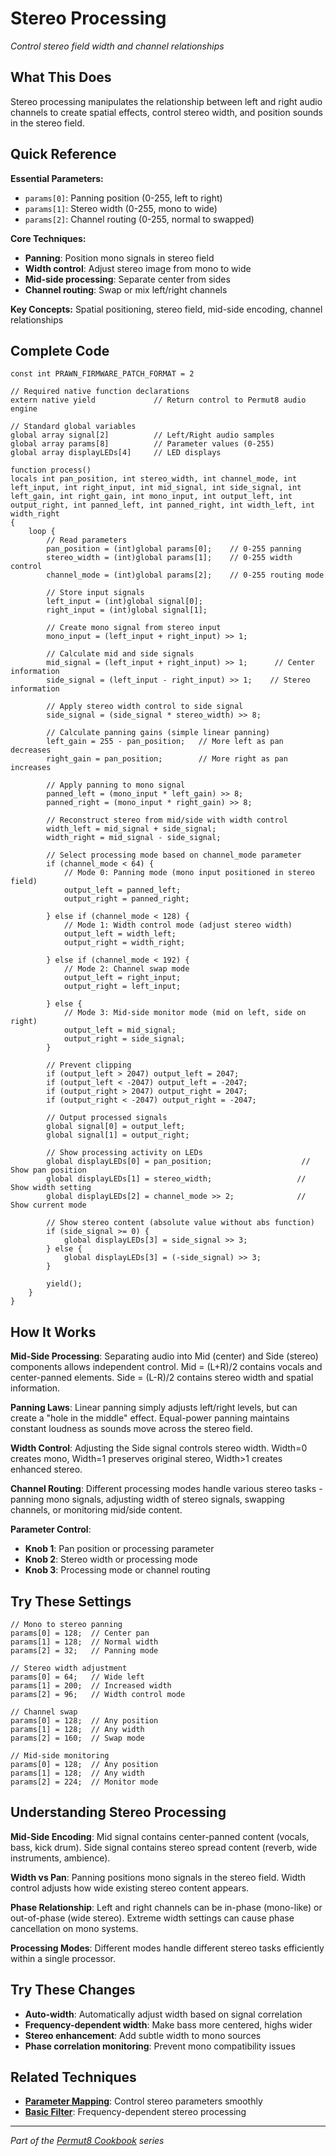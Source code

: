 # Stereo Processing

*Control stereo field width and channel relationships*

## What This Does

Stereo processing manipulates the relationship between left and right audio channels to create spatial effects, control stereo width, and position sounds in the stereo field.

## Quick Reference

**Essential Parameters:**
- `params[0]`: Panning position (0-255, left to right)
- `params[1]`: Stereo width (0-255, mono to wide)
- `params[2]`: Channel routing (0-255, normal to swapped)

**Core Techniques:**
- **Panning**: Position mono signals in stereo field
- **Width control**: Adjust stereo image from mono to wide
- **Mid-side processing**: Separate center from sides
- **Channel routing**: Swap or mix left/right channels

**Key Concepts:** Spatial positioning, stereo field, mid-side encoding, channel relationships

## Complete Code

```impala
const int PRAWN_FIRMWARE_PATCH_FORMAT = 2

// Required native function declarations
extern native yield             // Return control to Permut8 audio engine

// Standard global variables
global array signal[2]          // Left/Right audio samples
global array params[8]          // Parameter values (0-255)
global array displayLEDs[4]     // LED displays

function process()
locals int pan_position, int stereo_width, int channel_mode, int left_input, int right_input, int mid_signal, int side_signal, int left_gain, int right_gain, int mono_input, int output_left, int output_right, int panned_left, int panned_right, int width_left, int width_right
{
    loop {
        // Read parameters
        pan_position = (int)global params[0];    // 0-255 panning
        stereo_width = (int)global params[1];    // 0-255 width control
        channel_mode = (int)global params[2];    // 0-255 routing mode
        
        // Store input signals
        left_input = (int)global signal[0];
        right_input = (int)global signal[1];
        
        // Create mono signal from stereo input
        mono_input = (left_input + right_input) >> 1;
        
        // Calculate mid and side signals
        mid_signal = (left_input + right_input) >> 1;      // Center information
        side_signal = (left_input - right_input) >> 1;    // Stereo information
        
        // Apply stereo width control to side signal
        side_signal = (side_signal * stereo_width) >> 8;
        
        // Calculate panning gains (simple linear panning)
        left_gain = 255 - pan_position;   // More left as pan decreases
        right_gain = pan_position;        // More right as pan increases
        
        // Apply panning to mono signal
        panned_left = (mono_input * left_gain) >> 8;
        panned_right = (mono_input * right_gain) >> 8;
        
        // Reconstruct stereo from mid/side with width control
        width_left = mid_signal + side_signal;
        width_right = mid_signal - side_signal;
        
        // Select processing mode based on channel_mode parameter
        if (channel_mode < 64) {
            // Mode 0: Panning mode (mono input positioned in stereo field)
            output_left = panned_left;
            output_right = panned_right;
            
        } else if (channel_mode < 128) {
            // Mode 1: Width control mode (adjust stereo width)
            output_left = width_left;
            output_right = width_right;
            
        } else if (channel_mode < 192) {
            // Mode 2: Channel swap mode
            output_left = right_input;
            output_right = left_input;
            
        } else {
            // Mode 3: Mid-side monitor mode (mid on left, side on right)
            output_left = mid_signal;
            output_right = side_signal;
        }
        
        // Prevent clipping
        if (output_left > 2047) output_left = 2047;
        if (output_left < -2047) output_left = -2047;
        if (output_right > 2047) output_right = 2047;
        if (output_right < -2047) output_right = -2047;
        
        // Output processed signals
        global signal[0] = output_left;
        global signal[1] = output_right;
        
        // Show processing activity on LEDs
        global displayLEDs[0] = pan_position;                    // Show pan position
        global displayLEDs[1] = stereo_width;                   // Show width setting
        global displayLEDs[2] = channel_mode >> 2;              // Show current mode
        
        // Show stereo content (absolute value without abs function)
        if (side_signal >= 0) {
            global displayLEDs[3] = side_signal >> 3;
        } else {
            global displayLEDs[3] = (-side_signal) >> 3;
        }
        
        yield();
    }
}
```

## How It Works

**Mid-Side Processing**: Separating audio into Mid (center) and Side (stereo) components allows independent control. Mid = (L+R)/2 contains vocals and center-panned elements. Side = (L-R)/2 contains stereo width and spatial information.

**Panning Laws**: Linear panning simply adjusts left/right levels, but can create a "hole in the middle" effect. Equal-power panning maintains constant loudness as sounds move across the stereo field.

**Width Control**: Adjusting the Side signal controls stereo width. Width=0 creates mono, Width=1 preserves original stereo, Width>1 creates enhanced stereo.

**Channel Routing**: Different processing modes handle various stereo tasks - panning mono signals, adjusting width of stereo signals, swapping channels, or monitoring mid/side content.

**Parameter Control**:
- **Knob 1**: Pan position or processing parameter
- **Knob 2**: Stereo width or processing mode
- **Knob 3**: Processing mode or channel routing

## Try These Settings

```impala
// Mono to stereo panning
params[0] = 128;  // Center pan
params[1] = 128;  // Normal width
params[2] = 32;   // Panning mode

// Stereo width adjustment
params[0] = 64;   // Wide left
params[1] = 200;  // Increased width
params[2] = 96;   // Width control mode

// Channel swap
params[0] = 128;  // Any position
params[1] = 128;  // Any width
params[2] = 160;  // Swap mode

// Mid-side monitoring
params[0] = 128;  // Any position
params[1] = 128;  // Any width
params[2] = 224;  // Monitor mode
```

## Understanding Stereo Processing

**Mid-Side Encoding**: Mid signal contains center-panned content (vocals, bass, kick drum). Side signal contains stereo spread content (reverb, wide instruments, ambience).

**Width vs Pan**: Panning positions mono signals in the stereo field. Width control adjusts how wide existing stereo content appears.

**Phase Relationship**: Left and right channels can be in-phase (mono-like) or out-of-phase (wide stereo). Extreme width settings can cause phase cancellation on mono systems.

**Processing Modes**: Different modes handle different stereo tasks efficiently within a single processor.

## Try These Changes

- **Auto-width**: Automatically adjust width based on signal correlation
- **Frequency-dependent width**: Make bass more centered, highs wider
- **Stereo enhancement**: Add subtle width to mono sources
- **Phase correlation monitoring**: Prevent mono compatibility issues

## Related Techniques

- **[Parameter Mapping](parameter-mapping.md)**: Control stereo parameters smoothly
- **[Basic Filter](basic-filter.md)**: Frequency-dependent stereo processing

---
*Part of the [Permut8 Cookbook](../index.md) series*
